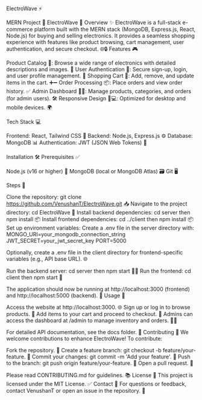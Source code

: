 ElectroWave ⚡



MERN Project 🌟 ElectroWave 🚀
Overview ✨
ElectroWave is a full-stack e-commerce platform built with the MERN stack (MongoDB, Express.js, React, Node.js) for buying and selling electronics. It provides a seamless shopping experience with features like product browsing, cart management, user authentication, and secure checkout. 🌐🔒
Features 🎮

Product Catalog 🌟: Browse a wide range of electronics with detailed descriptions and images. 📸
User Authentication 🔐: Secure sign-up, login, and user profile management. 👤
Shopping Cart 🛒: Add, remove, and update items in the cart. ➕➖
Order Processing 📦: Place orders and view order history. ✅
Admin Dashboard 👨‍💻: Manage products, categories, and orders (for admin users). 🛠️
Responsive Design 📱💻: Optimized for desktop and mobile devices. 🌍

Tech Stack 💻

Frontend: React, Tailwind CSS 🎨
Backend: Node.js, Express.js ⚙️
Database: MongoDB 📊
Authentication: JWT (JSON Web Tokens) 🔑

Installation 🛠️
Prerequisites ✅

Node.js (v16 or higher) 🌱
MongoDB (local or MongoDB Atlas) 🗃️
Git 🖥️

Steps 🚀

Clone the repository: git clone https://github.com/VenushanT/ElectroWave.git 📥
Navigate to the project directory: cd ElectroWave 📂
Install backend dependencies: cd server then npm install 📦
Install frontend dependencies: cd ../client then npm install 📦
Set up environment variables:
Create a .env file in the server directory with:
MONGO_URI=your_mongodb_connection_string
JWT_SECRET=your_jwt_secret_key
PORT=5000


Optionally, create a .env file in the client directory for frontend-specific variables (e.g., API base URL). 🌐



Run the backend server: cd server then npm start 🏃‍♂️
Run the frontend: cd client then npm start 🌟

The application should now be running at http://localhost:3000 (frontend) and http://localhost:5000 (backend). 🎉
Usage 🎯

Access the website at http://localhost:3000. 🌐
Sign up or log in to browse products. 👤
Add items to your cart and proceed to checkout. 🛒
Admins can access the dashboard at /admin to manage inventory and orders. 👨‍💻

For detailed API documentation, see the docs folder. 📖
Contributing 🤝
We welcome contributions to enhance ElectroWave! To contribute:

Fork the repository. 🍴
Create a feature branch: git checkout -b feature/your-feature. 🌿
Commit your changes: git commit -m 'Add your feature'. 💾
Push to the branch: git push origin feature/your-feature. 🚀
Open a pull request. 📩

Please read CONTRIBUTING.md for guidelines. 📚
License 🎫
This project is licensed under the MIT License. ✅
Contact 📧
For questions or feedback, contact VenushanT or open an issue in the repository. 💬
